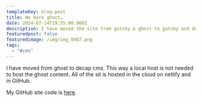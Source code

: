 ```yaml
---
templateKey: blog-post
title: No more ghost…
date: 2024-07-24T19:55:00.000Z
description: I have moved the site from gatsby & ghost to gatsby and decap cms.
featuredpost: false
featuredimage: /img/img_0467.png
tags:
  - "#cms"
---
```

I have moved from ghost to decap cms.  This way a local host is not needed to host the ghost content.  All of the sit is hosted in the cloud on netlify and in GitHub.



My GitHub site code is [here](https://github.com/gdohmeier/thedohmeiers-gatsby-decap-cms/tree/main).
